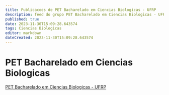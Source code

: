 ```yaml
---
title: Publicacoes de PET Bacharelado em Ciencias Biologicas - UFRP 
description: feed do grupo PET Bacharelado em Ciencias Biologicas - UFRP
published: true
date: 2023-11-30T15:09:28.643574
tags: Ciencias Biologicas
editor: markdown
dateCreated: 2023-11-30T15:09:28.643574
---
```


# PET Bacharelado em Ciencias Biologicas
[PET Bacharelado em Ciencias Biologicas - UFRP](/grupo/119PETBachareladoemCienciasBiologicasUFRP.md)
